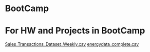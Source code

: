 
# BootCamp
# For HW and Projects in BootCamp
[Sales_Transactions_Dataset_Weekly.csv](https://github.com/user-attachments/files/16692938/Sales_Transactions_Dataset_Weekly.csv)
[energydata_complete.csv](https://github.com/user-attachments/files/16693155/energydata_complete.csv)
